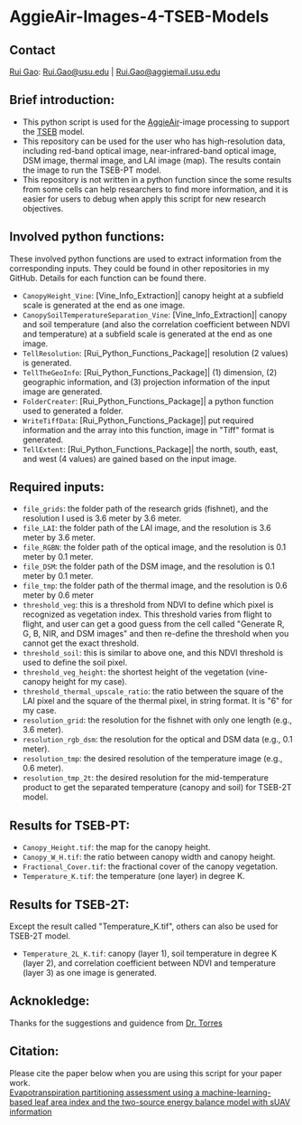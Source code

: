 
# AggieAir-Images-4-TSEB-Models
## Contact
[Rui Gao](https://github.com/RuiGao92): Rui.Gao@usu.edu | Rui.Gao@aggiemail.usu.edu

## Brief introduction:<br>
- This python script is used for the [AggieAir](https://uwrl.usu.edu/aggieair/)-image processing to support the [TSEB](https://github.com/hectornieto/pyTSEB) model.
- This repository can be used for the user who has high-resolution data, including red-band optical image, near-infrared-band optical image, DSM image, thermal image, and LAI image (map). The results contain the image to run the TSEB-PT model.
- This repository is not written in a python function since the some results from some cells can help researchers to find more information, and it is easier for users to debug when apply this script for new research objectives.

## Involved python functions:
These involved python functions are used to extract information from the corresponding inputs. They could be found in other repositories in my GitHub. Details for each function can be found there.
- `CanopyHeight_Vine`: [Vine_Info_Extraction]| canopy height at a subfield scale is generated at the end as one image.
- `CanopySoilTemperatureSeparation_Vine`: [Vine_Info_Extraction]| canopy and soil temperature (and also the correlation coefficient between NDVI and temperature) at a subfield scale is generated at the end as one image.
- `TellResolution`: [Rui_Python_Functions_Package]| resolution (2 values) is generated.
- `TellTheGeoInfo`: [Rui_Python_Functions_Package]| (1) dimension, (2) geographic information, and (3) projection information of the input image are generated. 
- `FolderCreater`: [Rui_Python_Functions_Package]| a python function used to generated a folder.
- `WriteTiffData`: [Rui_Python_Functions_Package]| put required information and the array into this function, image in "Tiff" format is generated.
- `TellExtent`: [Rui_Python_Functions_Package]| the north, south, east, and west (4 values) are gained based on the input image.

## Required inputs:
- `file_grids`: the folder path of the research grids (fishnet), and the resolution I used is 3.6 meter by 3.6 meter.<br>
- `file_LAI`: the folder path of the LAI image, and the resolution is 3.6 meter by 3.6 meter.<br>
- `file_RGBN`: the folder path of the optical image, and the resolution is 0.1 meter by 0.1 meter.<br>
- `file_DSM`: the folder path of the DSM image, and the resolution is 0.1 meter by 0.1 meter.<br>
- `file_tmp`: the folder path of the thermal image, and the resolution is 0.6 meter by 0.6 meter<br>
- `threshold_veg`: this is a threshold from NDVI to define which pixel is recognized as vegetation index. This threshold varies from flight to flight, and user can get a good guess from the cell called "Generate R, G, B, NIR, and DSM images" and then re-define the threshold when you cannot get the exact threshold.<br>
- `threshold_soil`: this is similar to above one, and this NDVI threshold is used to define the soil pixel.<br>
- `threshold_veg_height`: the shortest height of the vegetation (vine-canopy height for my case).<br>
- `threshold_thermal_upscale_ratio`: the ratio between the square of the LAI pixel and the square of the thermal pixel, in string format. It is "6" for my case. 
- `resolution_grid`: the resolution for the fishnet with only one length (e.g., 3.6 meter).<br>
- `resolution_rgb_dsm`: the resolution for the optical and DSM data (e.g., 0.1 meter).<br>
- `resolution_tmp`: the desired resolution of the temperature image (e.g., 0.6 meter).
- `resolution_tmp_2t`: the desired resolution for the mid-temperature product to get the separated temperature (canopy and soil) for TSEB-2T model.

## Results for TSEB-PT:
- `Canopy_Height.tif`: the map for the canopy height.
- `Canopy_W_H.tif`: the ratio between canopy width and canopy height.
- `Fractional_Cover.tif`: the fractional cover of the canopy vegetation.
- `Temperature_K.tif`: the temperature (one layer) in degree K.

## Results for TSEB-2T:
Except the result called "Temperature_K.tif", others can also be used for TSEB-2T model.
- `Temperature_2L_K.tif`: canopy (layer 1), soil temperature in degree K (layer 2), and correlation coefficient between NDVI and temperature (layer 3) as one image is generated.


## Acknokledge:<br>
Thanks for the suggestions and guidence from [Dr. Torres](https://engineering.usu.edu/cee/people/faculty/torres-alfonso)

## Citation:<br>
Please cite the paper below when you are using this script for your paper work.<br>
[Evapotranspiration partitioning assessment using a machine-learning-based leaf area index and the two-source energy balance model with sUAV information](https://www.researchgate.net/publication/350820947_Evapotranspiration_partitioning_assessment_using_a_machine-learning-based_leaf_area_index_and_the_two-source_energy_balance_model_with_sUAV_information)



